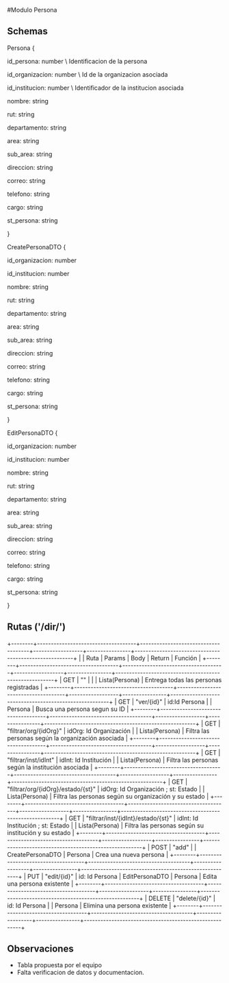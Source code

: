 #Modulo Persona

## Schemas

Persona {

id_persona:	number \\ Identificacion de la persona

id_organizacion: number \\ Id de la organizacion asociada

id_institucion: number \\ Identificador de la institucion asociada

nombre: string

rut: string

departamento: string

area: string

sub_area: string

direccion: string

correo: string

telefono: string

cargo: string

st_persona: string

}

CreatePersonaDTO {

id_organizacion: number

id_institucion: number

nombre: string

rut: string

departamento: string

area: string

sub_area: string

direccion: string

correo: string

telefono: string

cargo: string

st_persona: string

}

EditPersonaDTO {
    
id_organizacion: number

id_institucion: number

nombre: string

rut: string

departamento: string

area: string

sub_area: string

direccion: string

correo: string

telefono: string

cargo: string

st_persona: string

}






## Rutas ('/dir/')

+--------+------------------------------------+-------------------------------------+------------------+----------------+-------------------------------------------------------+
|        | Ruta                               | Params                              | Body             | Return         | Función                                               |
+--------+------------------------------------+-------------------------------------+------------------+----------------+-------------------------------------------------------+
| GET    | ""                                 |                                     |                  | Lista(Persona) | Entrega todas las personas registradas                |
+--------+------------------------------------+-------------------------------------+------------------+----------------+-------------------------------------------------------+
| GET    | "ver/{id}"                         | id:Id Persona                       |                  | Persona        | Busca una persona segun su ID                         |
+--------+------------------------------------+-------------------------------------+------------------+----------------+-------------------------------------------------------+
| GET    | "filtrar/org/{idOrg}"              | idOrg: Id Organización              |                  | Lista(Persona) | Filtra las personas según la organización asociada    |
+--------+------------------------------------+-------------------------------------+------------------+----------------+-------------------------------------------------------+
| GET    | "filtrar/inst/idInt"               | idInt: Id Institución               |                  | Lista(Persona) | Filtra las personas según la institución asociada     |
+--------+------------------------------------+-------------------------------------+------------------+----------------+-------------------------------------------------------+
| GET    | "filtrar/org/{idOrg}/estado/{st}"  | idOrg: Id Organización ; st: Estado |                  | Lista(Persona) | Filtra las personas según su organización y su estado |
+--------+------------------------------------+-------------------------------------+------------------+----------------+-------------------------------------------------------+
| GET    | "filtrar/inst/{idInt}/estado/{st}" | idInt: Id Institución ; st: Estado  |                  | Lista(Persona) | Filtra las personas según su institución y su estado  |
+--------+------------------------------------+-------------------------------------+------------------+----------------+-------------------------------------------------------+
| POST   | "add"                              |                                     | CreatePersonaDTO | Persona        | Crea una nueva persona                                |
+--------+------------------------------------+-------------------------------------+------------------+----------------+-------------------------------------------------------+
| PUT    | "edit/{id}"                        | id: Id Persona                      | EditPersonaDTO   | Persona        | Edita una persona existente                           |
+--------+------------------------------------+-------------------------------------+------------------+----------------+-------------------------------------------------------+
| DELETE | "delete/{id}"                      | id: Id Persona                      |                  | Persona        | Elimina una persona existente                         |
+--------+------------------------------------+-------------------------------------+------------------+----------------+-------------------------------------------------------+



## Observaciones

* Tabla propuesta por el equipo
* Falta verificacion de datos y documentacion.
